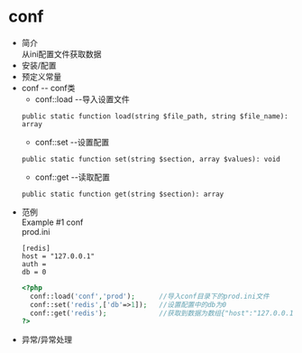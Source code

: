 # conf
* 简介  
从ini配置文件获取数据
* 安装/配置   
* 预定义常量  
* conf -- conf类
    * conf::load --导入设置文件
    ```text
    public static function load(string $file_path, string $file_name): array
    ```   
    * conf::set --设置配置
    ```text
    public static function set(string $section, array $values): void
    ```
    * conf::get --读取配置
    ```text
    public static function get(string $section): array
    ```  
* 范例  
    Example #1 conf  
    prod.ini
    ```text
    [redis]
    host = "127.0.0.1"
    auth =
    db = 0
    ```
    ```php
    <?php
      conf::load('conf','prod');      //导入conf目录下的prod.ini文件
      conf::set('redis',['db'=>1]);   //设置配置中的db为0
      conf::get('redis');             //获取到数据为数组{"host":"127.0.0.1","auth":"","db":1}
    ?>
    ```
* 异常/异常处理  
 
